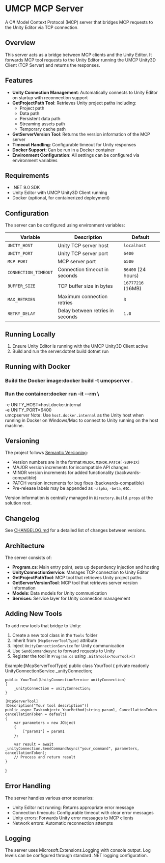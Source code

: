# UMCP MCP Server

A C# Model Context Protocol (MCP) server that bridges MCP requests to the Unity Editor via TCP connection.

## Overview

This server acts as a bridge between MCP clients and the Unity Editor. It forwards MCP tool requests to the Unity Editor running the UMCP Unity3D Client (TCP Server) and returns the responses.

## Features

- **Unity Connection Management**: Automatically connects to Unity Editor on startup with reconnection support
- **GetProjectPath Tool**: Retrieves Unity project paths including:
  - Project path
  - Data path
  - Persistent data path
  - Streaming assets path
  - Temporary cache path
- **GetServerVersion Tool**: Returns the version information of the MCP server
- **Timeout Handling**: Configurable timeout for Unity responses
- **Docker Support**: Can be run in a Docker container
- **Environment Configuration**: All settings can be configured via environment variables

## Requirements

- .NET 9.0 SDK
- Unity Editor with UMCP Unity3D Client running
- Docker (optional, for containerized deployment)

## Configuration

The server can be configured using environment variables:

| Variable | Description | Default |
|----------|-------------|---------|
| `UNITY_HOST` | Unity TCP server host | `localhost` |
| `UNITY_PORT` | Unity TCP server port | `6400` |
| `MCP_PORT` | MCP server port | `6500` |
| `CONNECTION_TIMEOUT` | Connection timeout in seconds | `86400` (24 hours) |
| `BUFFER_SIZE` | TCP buffer size in bytes | `16777216` (16MB) |
| `MAX_RETRIES` | Maximum connection retries | `3` |
| `RETRY_DELAY` | Delay between retries in seconds | `1.0` |

## Running Locally

1. Ensure Unity Editor is running with the UMCP Unity3D Client active
2. Build and run the server:dotnet build
   dotnet run
## Running with Docker

### Build the Docker image:docker build -t umcpserver .
### Run the container:docker run -it --rm \
  -e UNITY_HOST=host.docker.internal \
  -e UNITY_PORT=6400 \
  umcpserver
Note: Use `host.docker.internal` as the Unity host when running in Docker on Windows/Mac to connect to Unity running on the host machine.

## Versioning

The project follows [Semantic Versioning](https://semver.org/spec/v2.0.0.html):

- Version numbers are in the format `MAJOR.MINOR.PATCH[-SUFFIX]`
- MAJOR version increments for incompatible API changes
- MINOR version increments for added functionality (backwards-compatible)
- PATCH version increments for bug fixes (backwards-compatible)
- Pre-release labels may be appended as `-alpha`, `-beta`, etc.

Version information is centrally managed in `Directory.Build.props` at the solution root.

## Changelog

See [CHANGELOG.md](CHANGELOG.md) for a detailed list of changes between versions.

## Architecture

The server consists of:

- **Program.cs**: Main entry point, sets up dependency injection and hosting
- **UnityConnectionService**: Manages TCP connection to Unity Editor
- **GetProjectPathTool**: MCP tool that retrieves Unity project paths
- **GetServerVersionTool**: MCP tool that retrieves server version information
- **Models**: Data models for Unity communication
- **Services**: Service layer for Unity connection management

## Adding New Tools

To add new tools that bridge to Unity:

1. Create a new tool class in the `Tools` folder
2. Inherit from `[McpServerToolType]` attribute
3. Inject `UnityConnectionService` for Unity communication
4. Use `SendCommandAsync` to forward requests to Unity
5. Register the tool in `Program.cs` using `.WithTools<YourTool>()`

Example:[McpServerToolType]
public class YourTool
{
    private readonly UnityConnectionService _unityConnection;
    
    public YourTool(UnityConnectionService unityConnection)
    {
        _unityConnection = unityConnection;
    }
    
    [McpServerTool]
    [Description("Your tool description")]
    public async Task<object> YourMethod(string param1, CancellationToken cancellationToken = default)
    {
        var parameters = new JObject
        {
            ["param1"] = param1
        };
        
        var result = await _unityConnection.SendCommandAsync("your_command", parameters, cancellationToken);
        // Process and return result
    }
}
## Error Handling

The server handles various error scenarios:

- Unity Editor not running: Returns appropriate error message
- Connection timeouts: Configurable timeout with clear error messages
- Unity errors: Forwards Unity error messages to MCP clients
- Network errors: Automatic reconnection attempts

## Logging

The server uses Microsoft.Extensions.Logging with console output. Log levels can be configured through standard .NET logging configuration.
